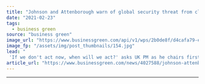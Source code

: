 ```yaml
---
title: "Johnson and Attenborough warn of global security threat from climate breakdown"
date: "2021-02-23"
tags: 
  - business green
source: "business green"
image_url: "https://www.businessgreen.com/api/v1/wps/2b0de8f/d4cafa79-ed4e-4134-abe7-19740dd9a7e8/1/UN-security-council-meeting-23-feb-2021-boris-johnson-185x114.jpg"
image_fp: "/assets/img/post_thumbnails/154.jpg"
lead: "
 'If we don't act now, when will we act?' asks UK PM as he chairs first ever UN Security Council meeting on climate security ..."
article_url: "https://www.businessgreen.com/news/4027588/johnson-attenborough-warn-global-security-threat-climate-breakdown"
---
```


---
